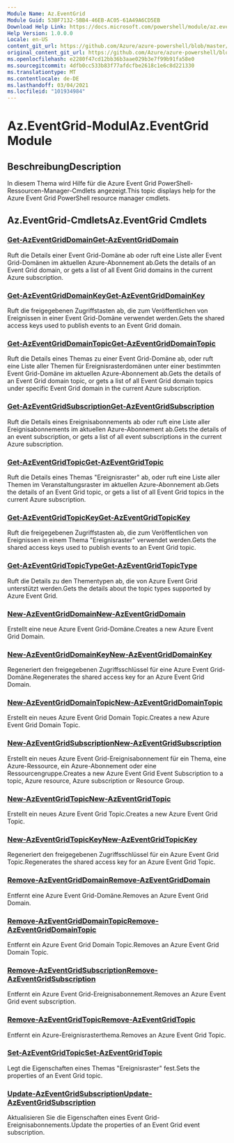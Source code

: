 ```yaml
---
Module Name: Az.EventGrid
Module Guid: 53BF7132-5BB4-46EB-AC05-61A49A6CD5EB
Download Help Link: https://docs.microsoft.com/powershell/module/az.eventgrid
Help Version: 1.0.0.0
Locale: en-US
content_git_url: https://github.com/Azure/azure-powershell/blob/master/src/EventGrid/EventGrid/help/Az.EventGrid.md
original_content_git_url: https://github.com/Azure/azure-powershell/blob/master/src/EventGrid/EventGrid/help/Az.EventGrid.md
ms.openlocfilehash: e2280f47cd12bb36b3aae029b3e7f99b91fa58e0
ms.sourcegitcommit: 4dfb0cc533b83f77afdcfbe2618c1e6c8d221330
ms.translationtype: MT
ms.contentlocale: de-DE
ms.lasthandoff: 03/04/2021
ms.locfileid: "101934984"
---
```

# <span data-ttu-id="93f4f-101">Az.EventGrid-Modul</span><span class="sxs-lookup"><span data-stu-id="93f4f-101">Az.EventGrid Module</span></span>
## <span data-ttu-id="93f4f-102">Beschreibung</span><span class="sxs-lookup"><span data-stu-id="93f4f-102">Description</span></span>
<span data-ttu-id="93f4f-103">In diesem Thema wird Hilfe für die Azure Event Grid PowerShell-Ressourcen-Manager-Cmdlets angezeigt.</span><span class="sxs-lookup"><span data-stu-id="93f4f-103">This topic displays help for the Azure Event Grid PowerShell resource manager cmdlets.</span></span>

## <span data-ttu-id="93f4f-104">Az.EventGrid-Cmdlets</span><span class="sxs-lookup"><span data-stu-id="93f4f-104">Az.EventGrid Cmdlets</span></span>
### [<span data-ttu-id="93f4f-105">Get-AzEventGridDomain</span><span class="sxs-lookup"><span data-stu-id="93f4f-105">Get-AzEventGridDomain</span></span>](Get-AzEventGridDomain.md)
<span data-ttu-id="93f4f-106">Ruft die Details einer Event Grid-Domäne ab oder ruft eine Liste aller Event Grid-Domänen im aktuellen Azure-Abonnement ab.</span><span class="sxs-lookup"><span data-stu-id="93f4f-106">Gets the details of an Event Grid domain, or gets a list of all Event Grid domains in the current Azure subscription.</span></span>

### [<span data-ttu-id="93f4f-107">Get-AzEventGridDomainKey</span><span class="sxs-lookup"><span data-stu-id="93f4f-107">Get-AzEventGridDomainKey</span></span>](Get-AzEventGridDomainKey.md)
<span data-ttu-id="93f4f-108">Ruft die freigegebenen Zugriffstasten ab, die zum Veröffentlichen von Ereignissen in einer Event Grid-Domäne verwendet werden.</span><span class="sxs-lookup"><span data-stu-id="93f4f-108">Gets the shared access keys used to publish events to an Event Grid domain.</span></span>

### [<span data-ttu-id="93f4f-109">Get-AzEventGridDomainTopic</span><span class="sxs-lookup"><span data-stu-id="93f4f-109">Get-AzEventGridDomainTopic</span></span>](Get-AzEventGridDomainTopic.md)
<span data-ttu-id="93f4f-110">Ruft die Details eines Themas zu einer Event Grid-Domäne ab, oder ruft eine Liste aller Themen für Ereignisrasterdomänen unter einer bestimmten Event Grid-Domäne im aktuellen Azure-Abonnement ab.</span><span class="sxs-lookup"><span data-stu-id="93f4f-110">Gets the details of an Event Grid domain topic, or gets a list of all Event Grid domain topics under specific Event Grid domain in the current Azure subscription.</span></span>

### [<span data-ttu-id="93f4f-111">Get-AzEventGridSubscription</span><span class="sxs-lookup"><span data-stu-id="93f4f-111">Get-AzEventGridSubscription</span></span>](Get-AzEventGridSubscription.md)
<span data-ttu-id="93f4f-112">Ruft die Details eines Ereignisabonnements ab oder ruft eine Liste aller Ereignisabonnements im aktuellen Azure-Abonnement ab.</span><span class="sxs-lookup"><span data-stu-id="93f4f-112">Gets the details of an event subscription, or gets a list of all event subscriptions in the current Azure subscription.</span></span>

### [<span data-ttu-id="93f4f-113">Get-AzEventGridTopic</span><span class="sxs-lookup"><span data-stu-id="93f4f-113">Get-AzEventGridTopic</span></span>](Get-AzEventGridTopic.md)
<span data-ttu-id="93f4f-114">Ruft die Details eines Themas "Ereignisraster" ab, oder ruft eine Liste aller Themen im Veranstaltungsraster im aktuellen Azure-Abonnement ab.</span><span class="sxs-lookup"><span data-stu-id="93f4f-114">Gets the details of an Event Grid topic, or gets a list of all Event Grid topics in the current Azure subscription.</span></span>

### [<span data-ttu-id="93f4f-115">Get-AzEventGridTopicKey</span><span class="sxs-lookup"><span data-stu-id="93f4f-115">Get-AzEventGridTopicKey</span></span>](Get-AzEventGridTopicKey.md)
<span data-ttu-id="93f4f-116">Ruft die freigegebenen Zugriffstasten ab, die zum Veröffentlichen von Ereignissen in einem Thema "Ereignisraster" verwendet werden.</span><span class="sxs-lookup"><span data-stu-id="93f4f-116">Gets the shared access keys used to publish events to an Event Grid topic.</span></span>

### [<span data-ttu-id="93f4f-117">Get-AzEventGridTopicType</span><span class="sxs-lookup"><span data-stu-id="93f4f-117">Get-AzEventGridTopicType</span></span>](Get-AzEventGridTopicType.md)
<span data-ttu-id="93f4f-118">Ruft die Details zu den Thementypen ab, die von Azure Event Grid unterstützt werden.</span><span class="sxs-lookup"><span data-stu-id="93f4f-118">Gets the details about the topic types supported by Azure Event Grid.</span></span>

### [<span data-ttu-id="93f4f-119">New-AzEventGridDomain</span><span class="sxs-lookup"><span data-stu-id="93f4f-119">New-AzEventGridDomain</span></span>](New-AzEventGridDomain.md)
<span data-ttu-id="93f4f-120">Erstellt eine neue Azure Event Grid-Domäne.</span><span class="sxs-lookup"><span data-stu-id="93f4f-120">Creates a new Azure Event Grid Domain.</span></span>

### [<span data-ttu-id="93f4f-121">New-AzEventGridDomainKey</span><span class="sxs-lookup"><span data-stu-id="93f4f-121">New-AzEventGridDomainKey</span></span>](New-AzEventGridDomainKey.md)
<span data-ttu-id="93f4f-122">Regeneriert den freigegebenen Zugriffsschlüssel für eine Azure Event Grid-Domäne.</span><span class="sxs-lookup"><span data-stu-id="93f4f-122">Regenerates the shared access key for an Azure Event Grid Domain.</span></span>

### [<span data-ttu-id="93f4f-123">New-AzEventGridDomainTopic</span><span class="sxs-lookup"><span data-stu-id="93f4f-123">New-AzEventGridDomainTopic</span></span>](New-AzEventGridDomainTopic.md)
<span data-ttu-id="93f4f-124">Erstellt ein neues Azure Event Grid Domain Topic.</span><span class="sxs-lookup"><span data-stu-id="93f4f-124">Creates a new Azure Event Grid Domain Topic.</span></span>

### [<span data-ttu-id="93f4f-125">New-AzEventGridSubscription</span><span class="sxs-lookup"><span data-stu-id="93f4f-125">New-AzEventGridSubscription</span></span>](New-AzEventGridSubscription.md)
<span data-ttu-id="93f4f-126">Erstellt ein neues Azure Event Grid-Ereignisabonnement für ein Thema, eine Azure-Ressource, ein Azure-Abonnement oder eine Ressourcengruppe.</span><span class="sxs-lookup"><span data-stu-id="93f4f-126">Creates a new Azure Event Grid Event Subscription to a topic, Azure resource, Azure subscription or Resource Group.</span></span>

### [<span data-ttu-id="93f4f-127">New-AzEventGridTopic</span><span class="sxs-lookup"><span data-stu-id="93f4f-127">New-AzEventGridTopic</span></span>](New-AzEventGridTopic.md)
<span data-ttu-id="93f4f-128">Erstellt ein neues Azure Event Grid Topic.</span><span class="sxs-lookup"><span data-stu-id="93f4f-128">Creates a new Azure Event Grid Topic.</span></span>

### [<span data-ttu-id="93f4f-129">New-AzEventGridTopicKey</span><span class="sxs-lookup"><span data-stu-id="93f4f-129">New-AzEventGridTopicKey</span></span>](New-AzEventGridTopicKey.md)
<span data-ttu-id="93f4f-130">Regeneriert den freigegebenen Zugriffsschlüssel für ein Azure Event Grid Topic.</span><span class="sxs-lookup"><span data-stu-id="93f4f-130">Regenerates the shared access key for an Azure Event Grid Topic.</span></span>

### [<span data-ttu-id="93f4f-131">Remove-AzEventGridDomain</span><span class="sxs-lookup"><span data-stu-id="93f4f-131">Remove-AzEventGridDomain</span></span>](Remove-AzEventGridDomain.md)
<span data-ttu-id="93f4f-132">Entfernt eine Azure Event Grid-Domäne.</span><span class="sxs-lookup"><span data-stu-id="93f4f-132">Removes an Azure Event Grid Domain.</span></span>

### [<span data-ttu-id="93f4f-133">Remove-AzEventGridDomainTopic</span><span class="sxs-lookup"><span data-stu-id="93f4f-133">Remove-AzEventGridDomainTopic</span></span>](Remove-AzEventGridDomainTopic.md)
<span data-ttu-id="93f4f-134">Entfernt ein Azure Event Grid Domain Topic.</span><span class="sxs-lookup"><span data-stu-id="93f4f-134">Removes an Azure Event Grid Domain Topic.</span></span>

### [<span data-ttu-id="93f4f-135">Remove-AzEventGridSubscription</span><span class="sxs-lookup"><span data-stu-id="93f4f-135">Remove-AzEventGridSubscription</span></span>](Remove-AzEventGridSubscription.md)
<span data-ttu-id="93f4f-136">Entfernt ein Azure Event Grid-Ereignisabonnement.</span><span class="sxs-lookup"><span data-stu-id="93f4f-136">Removes an Azure Event Grid event subscription.</span></span>

### [<span data-ttu-id="93f4f-137">Remove-AzEventGridTopic</span><span class="sxs-lookup"><span data-stu-id="93f4f-137">Remove-AzEventGridTopic</span></span>](Remove-AzEventGridTopic.md)
<span data-ttu-id="93f4f-138">Entfernt ein Azure-Ereignisrasterthema.</span><span class="sxs-lookup"><span data-stu-id="93f4f-138">Removes an Azure Event Grid Topic.</span></span>

### [<span data-ttu-id="93f4f-139">Set-AzEventGridTopic</span><span class="sxs-lookup"><span data-stu-id="93f4f-139">Set-AzEventGridTopic</span></span>](Set-AzEventGridTopic.md)
<span data-ttu-id="93f4f-140">Legt die Eigenschaften eines Themas "Ereignisraster" fest.</span><span class="sxs-lookup"><span data-stu-id="93f4f-140">Sets the properties of an Event Grid topic.</span></span>

### [<span data-ttu-id="93f4f-141">Update-AzEventGridSubscription</span><span class="sxs-lookup"><span data-stu-id="93f4f-141">Update-AzEventGridSubscription</span></span>](Update-AzEventGridSubscription.md)
<span data-ttu-id="93f4f-142">Aktualisieren Sie die Eigenschaften eines Event Grid-Ereignisabonnements.</span><span class="sxs-lookup"><span data-stu-id="93f4f-142">Update the properties of an Event Grid event subscription.</span></span>

